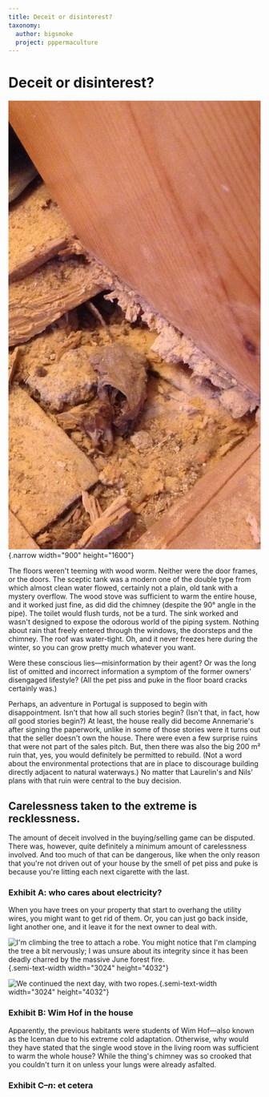 ```yaml
---
title: Deceit or disinterest?
taxonomy:
  author: bigsmoke
  project: pppermaculture
---
```


# Deceit or disinterest?

![The latest in the long list of surprises: the stairs to the attic were constructed on top of completely worm-eaten boards. As a bonus, there was a dead mouse.](Annemarie_2018-03-11_Woodworm_damage_with_dead_mouse.jpg){.narrow width="900" height="1600"}

The floors weren't teeming with wood worm. Neither were the door frames, or the doors. The sceptic tank was a modern one of the double type from which almost clean water flowed, certainly not a plain, old tank with a mystery overflow. The wood stove was sufficient to warm the entire house, and it worked just fine, as did did the chimney (despite the 90° angle in the pipe). The toilet would flush turds, not be a turd. The sink worked and wasn't designed to expose the odorous world of the piping system. Nothing about rain that freely entered through the windows, the doorsteps and the chimney. The roof was water-tight. Oh, and it never freezes here during the winter, so you can grow pretty much whatever you want.

Were these conscious lies—misinformation by their agent? Or was the long list of omitted and incorrect information a symptom of the former owners' disengaged lifestyle? (All the pet piss and puke in the floor board cracks certainly was.)

Perhaps, an adventure in Portugal is supposed to begin with disappointment. Isn't that how all such stories begin? (Isn't that, in fact, how _all_ good stories begin?) At least, the house really did become Annemarie's after signing the paperwork, unlike in some of those stories were it turns out that the seller doesn't own the house. There were even a few surprise ruins that were not part of the sales pitch. But, then there was also the big 200 m² ruin that, yes, you would definitely be permitted to rebuild. (Not a word about the environmental protections that are in place to discourage building directly adjacent to natural waterways.) No matter that Laurelin's and Nils' plans with that ruin were central to the buy decision.

<?project-insert?>

## Carelessness taken to the extreme is recklessness.

The amount of deceit involved in the buying/selling game can be disputed. There was, however, quite definitely a minimum amount of carelessness involved. And too much of that can be dangerous, like when the only reason that you're not driven out of your house by the smell of pet piss and puke is because you're litting each next cigarette with the last.

### Exhibit A: who cares about electricity?

When you have trees on your property that start to overhang the utility wires, you might want to get rid of them. Or, you can just go back inside, light another one, and it leave it for the next owner to deal with.

![I'm climbing the tree to attach a robe. You might notice that I'm clamping the tree a bit nervously; I was unsure about its integrity since it has been deadly charred by the massive June forest fire.](Ponte_de_Pedra_2017-11-13_Rowan_attaching_a_rope.jpg){.semi-text-width width="3024" height="4032"}

![We continued the next day, with two ropes.](Ponte_de_Pedra_2017-11-14_Roped_up_tree_waiting.jpg){.semi-text-width width="3024" height="4032"}

### Exhibit B: Wim Hof in the house

Apparently, the previous habitants were students of Wim Hof—also known as the Iceman due to his extreme cold adaptation. Otherwise, why would they have stated that the single wood stove in the living room was sufficient to warm the whole house? While the thing's chimney was so crooked that you couldn't turn it on unless your lungs were already asfalted.

### Exhibit C–_n_: et cetera
